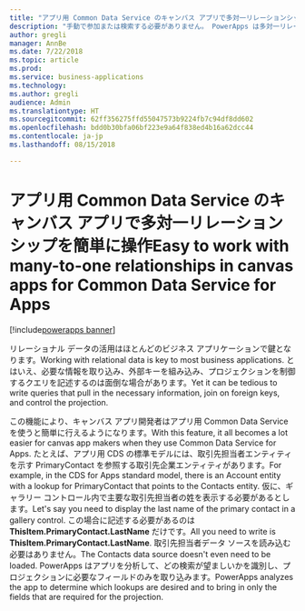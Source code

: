 ```yaml
---
title: "アプリ用 Common Data Service のキャンバス アプリで多対一リレーションシップを簡単に操作"
description: "手動で参加または検索する必要がありません。 PowerApps は多対一リレーションシップを自動で拡張するため、必要な情報はすぐそこにあります。"
author: gregli
manager: AnnBe
ms.date: 7/22/2018
ms.topic: article
ms.prod: 
ms.service: business-applications
ms.technology: 
ms.author: gregli
audience: Admin
ms.translationtype: HT
ms.sourcegitcommit: 62ff356275ffd55047573b9224fb7c94df8dd602
ms.openlocfilehash: bdd0b30bfa06bf223e9a64f838ed4b16a62dcc44
ms.contentlocale: ja-jp
ms.lasthandoff: 08/15/2018

---
```

# <a name="easy-to-work-with-many-to-one-relationships-in-canvas-apps-for-common-data-service-for-apps"></a><span data-ttu-id="60ce7-104">アプリ用 Common Data Service のキャンバス アプリで多対一リレーションシップを簡単に操作</span><span class="sxs-lookup"><span data-stu-id="60ce7-104">Easy to work with many-to-one relationships in canvas apps for Common Data Service for Apps</span></span>

[!include[powerapps banner](../includes/powerapps.md)]




<span data-ttu-id="60ce7-105">リレーショナル データの活用はほとんどのビジネス アプリケーションで鍵となります。</span><span class="sxs-lookup"><span data-stu-id="60ce7-105">Working with relational data is key to most business applications.</span></span> <span data-ttu-id="60ce7-106">とはいえ、必要な情報を取り込み、外部キーを組み込み、プロジェクションを制御するクエリを記述するのは面倒な場合があります。</span><span class="sxs-lookup"><span data-stu-id="60ce7-106">Yet it can be tedious to write queries that pull in the necessary information, join on foreign keys, and control the projection.</span></span>

<span data-ttu-id="60ce7-107">この機能により、キャンバス アプリ開発者はアプリ用 Common Data Service を使うと簡単に行えるようになります。</span><span class="sxs-lookup"><span data-stu-id="60ce7-107">With this feature, it all becomes a lot easier for canvas app makers when they use Common Data Service for Apps.</span></span> <span data-ttu-id="60ce7-108">たとえば、アプリ用 CDS の標準モデルには、取引先担当者エンティティを示す PrimaryContact を参照する取引先企業エンティティがあります。</span><span class="sxs-lookup"><span data-stu-id="60ce7-108">For example, in the CDS for Apps standard model, there is an Account entity with a lookup for PrimaryContact that points to the Contacts entity.</span></span> <span data-ttu-id="60ce7-109">仮に、ギャラリー コントロール内で主要な取引先担当者の姓を表示する必要があるとします。</span><span class="sxs-lookup"><span data-stu-id="60ce7-109">Let's say you need to display the last name of the primary contact in a gallery control.</span></span> <span data-ttu-id="60ce7-110">この場合に記述する必要があるのは **ThisItem.PrimaryContact.LastName** だけです。</span><span class="sxs-lookup"><span data-stu-id="60ce7-110">All you need to write is **ThisItem.PrimaryContact.LastName**.</span></span> <span data-ttu-id="60ce7-111">取引先担当者データ ソースを読み込む必要はありません。</span><span class="sxs-lookup"><span data-stu-id="60ce7-111">The Contacts data source doesn't even need to be loaded.</span></span> <span data-ttu-id="60ce7-112">PowerApps はアプリを分析して、どの検索が望ましいかを識別し、プロジェクションに必要なフィールドのみを取り込みます。</span><span class="sxs-lookup"><span data-stu-id="60ce7-112">PowerApps analyzes the app to determine which lookups are desired and to bring in only the fields that are required for the projection.</span></span>

